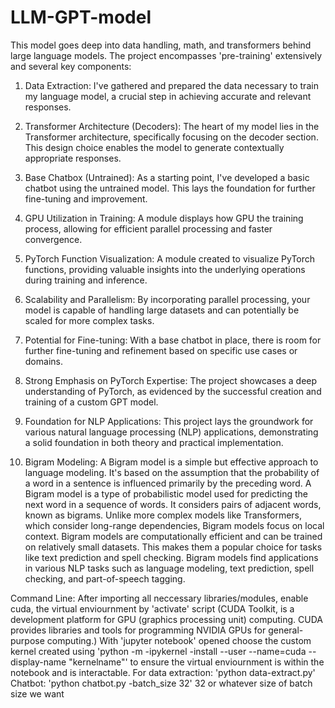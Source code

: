# LLM-GPT-model
This model goes deep into data handling, math, and transformers behind large language models.
The project encompasses 'pre-training' extensively and several key components:

1. Data Extraction: I've gathered and prepared the data necessary to train my language model, a crucial step in achieving accurate and relevant responses.

2. Transformer Architecture (Decoders): The heart of my model lies in the Transformer architecture, specifically focusing on the decoder section. This design choice enables the model to generate contextually appropriate responses.

3. Base Chatbox (Untrained): As a starting point, I've developed a basic chatbot using the untrained model. This lays the foundation for further fine-tuning and improvement.

4. GPU Utilization in Training: A module displays how GPU the training process, allowing for efficient parallel processing and faster convergence.

5. PyTorch Function Visualization: A module created to visualize PyTorch functions, providing valuable insights into the underlying operations during training and inference.

6. Scalability and Parallelism: By incorporating parallel processing, your model is capable of handling large datasets and can potentially be scaled for more complex tasks.

7. Potential for Fine-tuning: With a base chatbot in place, there is room for further fine-tuning and refinement based on specific use cases or domains.

8. Strong Emphasis on PyTorch Expertise: The project showcases a deep understanding of PyTorch, as evidenced by the successful creation and training of a custom GPT model.

9. Foundation for NLP Applications: This project lays the groundwork for various natural language processing (NLP) applications, demonstrating a solid foundation in both theory and practical implementation.

10. Bigram Modeling: A Bigram model is a simple but effective approach to language modeling. It's based on the assumption that the probability of a word in a sentence is influenced primarily by the preceding word.
                     A Bigram model is a type of probabilistic model used for predicting the next word in a sequence of words. It considers pairs of adjacent words, known as bigrams.
                     Unlike more complex models like Transformers, which consider long-range dependencies, Bigram models focus on local context.
                     Bigram models are computationally efficient and can be trained on relatively small datasets. This makes them a popular choice for tasks like text prediction and spell checking.
                     Bigram models find applications in various NLP tasks such as language modeling, text prediction, spell checking, and part-of-speech tagging.

Command Line: After importing all neccessary libraries/modules,
              enable cuda, the virtual enviournment by 'activate' script (CUDA Toolkit, is a development platform for GPU (graphics processing unit) computing. CUDA provides libraries and tools for programming NVIDIA GPUs for general-purpose computing.)
              With 'jupyter notebook' opened choose the custom kernel created using 'python -m -ipykernel -install --user --name=cuda --display-name "kernelname"' to ensure the virtual enviournment is within the notebook and is interactable.
              For data extraction: 'python data-extract.py'
              Chatbot: 'python chatbot.py -batch_size 32' 32 or whatever size of batch size we want
